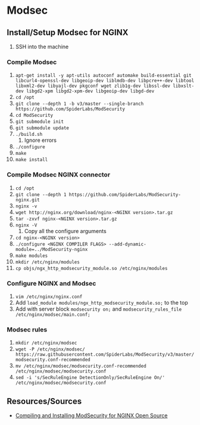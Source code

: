 # Modsec

## Install/Setup Modsec for NGINX
1. SSH into the machine

### Compile Modsec
1. `apt-get install -y apt-utils autoconf automake build-essential git libcurl4-openssl-dev libgeoip-dev liblmdb-dev libpcre++-dev libtool libxml2-dev libyajl-dev pkgconf wget zlib1g-dev libssl-dev libxslt-dev libgd2-xpm libgd2-xpm-dev libgeoip-dev libgd-dev`
1. `cd /opt`
1. `git clone --depth 1 -b v3/master --single-branch https://github.com/SpiderLabs/ModSecurity`
1. `cd ModSecurity`
1. `git submodule init`
1. `git submodule update`
1. `./build.sh`
    1. Ignore errors
1. `./configure`
1. `make`
1. `make install`

### Compile Modsec NGINX connector
1. `cd /opt`
1. `git clone --depth 1 https://github.com/SpiderLabs/ModSecurity-nginx.git`
1. `nginx -v`
1. `wget http://nginx.org/download/nginx-<NGINX version>.tar.gz`
1. `tar -zxvf nginx-<NGINX version>.tar.gz`
1. `nginx -V`
    1. Copy all the configure arguments
1. `cd nginx-<NGINX version>`
1. `./configure <NGINX COMPILER FLAGS> --add-dynamic-module=../ModSecurity-nginx`
1. `make modules`
1. `mkdir /etc/nginx/modules`
1. `cp objs/ngx_http_modsecurity_module.so /etc/nginx/modules`

### Configure NGINX and Modsec
1. `vim /etc/nginx/nginx.conf`
1. Add `load_module modules/ngx_http_modsecurity_module.so;` to the top
1. Add with server block `modsecurity on;` and `modsecurity_rules_file /etc/nginx/modsec/main.conf;`

### Modsec rules
1. `mkdir /etc/nginx/modsec`
1. `wget -P /etc/nginx/modsec/ https://raw.githubusercontent.com/SpiderLabs/ModSecurity/v3/master/modsecurity.conf-recommended`
1. `mv /etc/nginx/modsec/modsecurity.conf-recommended /etc/nginx/modsec/modsecurity.conf`
1. `sed -i 's/SecRuleEngine DetectionOnly/SecRuleEngine On/' /etc/nginx/modsec/modsecurity.conf`

## Resources/Sources
* [Compiling and Installing ModSecurity for NGINX Open Source](https://www.nginx.com/blog/compiling-and-installing-modsecurity-for-open-source-nginx/)